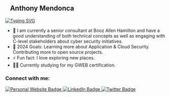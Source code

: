## &nbsp;&nbsp;&nbsp;Anthony Mendonca

[![Typing SVG](https://readme-typing-svg.demolab.com/?lines=Senior+Cybersecurity+Consultant;Application+Security+Enthusiast;Pursuing+Continuous+Growth&center=true&width=440&height=45&color=43E8D8&vCenter=true&pause=1000&size=22)](https://git.io/typing-svg)

- 🔭 I am currently a senior consultant at Booz Allen Hamilton and have a good understanding of both technical concepts as well as engaging with C-level stakeholders about cyber security initiatives.
- 🥅 2024 Goals: Learning more about Application & Cloud Security. Contributing more to open source projects.
- ⚡ Fun fact: I love exploring new places.
- 👨‍💻 Currently studying for my GWEB certification.

### Connect with me:

<a href="https://anthonymendonca.me">
    <img src="https://img.shields.io/badge/anthonymendonca.me-333333.svg?style=for-the-badge&logo=Google%20Chrome&color=orange&logoColor=white&url=https%3A%2F%2Fanthonymendonca.me" alt="Personal Website Badge" />
</a>
<a href="https://www.linkedin.com/in/anthony-mendonca/">
    <img src="https://img.shields.io/badge/LinkedIn-blue?logo=linkedin&style=for-the-badge" alt="LinkedIn Badge" />
</a>
<a href="https://twitter.com/typhon28">
    <img src="https://img.shields.io/badge/twitter-%231DA1F2.svg?style=for-the-badge&logo=twitter&logoColor=white" alt="Twitter Badge" />
</a>

<br />

[twitter]: https://twitter.com/typhon28
[linkedin]: https://www.linkedin.com/in/anthony-mendonca/
